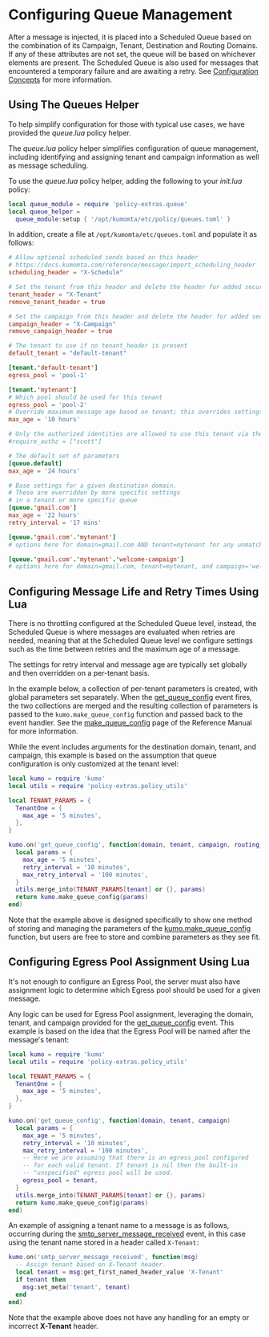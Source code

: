 # Configuring Queue Management

After a message is injected, it is placed into a Scheduled Queue based on the
combination of its Campaign, Tenant, Destination and Routing Domains. If any of
these attributes are not set, the queue will be based on whichever elements are
present. The Scheduled Queue is also used for messages that encountered a
temporary failure and are awaiting a retry. See [Configuration
Concepts](./concepts.md) for more information.

## Using The Queues Helper

To help simplify configuration for those with typical use cases, we have provided the *queue.lua* policy helper.

The *queue.lua* policy helper simplifies configuration of queue management, including identifying and assigning tenant and campaign information as well as message scheduling.

To use the *queue.lua* policy helper, adding the following to your *init.lua* policy:

```lua
local queue_module = require 'policy-extras.queue'
local queue_helper =
  queue_module:setup { '/opt/kumomta/etc/policy/queues.toml' }
```

In addition, create a file at `/opt/kumomta/etc/queues.toml` and populate it
as follows:

```toml
# Allow optional scheduled sends based on this header
# https://docs.kumomta.com/reference/message/import_scheduling_header
scheduling_header = "X-Schedule"

# Set the tenant from this header and delete the header for added security
tenant_header = "X-Tenant"
remove_tenant_header = true

# Set the campaign from this header and delete the header for added security
campaign_header = "X-Campaign"
remove_campaign_header = true

# The tenant to use if no tenant_header is present
default_tenant = "default-tenant"

[tenant.'default-tenant']
egress_pool = 'pool-1'

[tenant.'mytenant']
# Which pool should be used for this tenant
egress_pool = 'pool-2'
# Override maximum message age based on tenant; this overrides settings at the domain level
max_age = '10 hours'

# Only the authorized identities are allowed to use this tenant via the tenant_header
#require_authz = ["scott"]

# The default set of parameters
[queue.default]
max_age = '24 hours'

# Base settings for a given destination domain.
# These are overridden by more specific settings
# in a tenant or more specific queue
[queue.'gmail.com']
max_age = '22 hours'
retry_interval = '17 mins'

[queue.'gmail.com'.'mytenant']
# options here for domain=gmail.com AND tenant=mytenant for any unmatched campaign

[queue.'gmail.com'.'mytenant'.'welcome-campaign']
# options here for domain=gmail.com, tenant=mytenant, and campaign='welcome-campaign'
```

## Configuring Message Life and Retry Times Using Lua

There is no throttling configured at the Scheduled Queue level, instead, the
Scheduled Queue is where messages are evaluated when retries are needed,
meaning that at the Scheduled Queue level we configure settings such as the
time between retries and the maximum age of a message.

The settings for retry interval and message age are typically set globally and
then overridden on a per-tenant basis.

In the example below, a collection of per-tenant parameters is created, with
global parameters set separately. When the
[get_queue_config](../../reference/events/get_queue_config.md)  event fires,
the two collections are merged and the resulting collection of parameters is
passed to the `kumo.make_queue_config` function and passed back to the event
handler.  See the
[make_queue_config](../../reference/kumo/make_queue_config.md) page of the
Reference Manual for more information.

While the event includes arguments for the destination domain, tenant, and
campaign, this example is based on the assumption that queue configuration is
only customized at the tenant level:

```lua
local kumo = require 'kumo'
local utils = require 'policy-extras.policy_utils'

local TENANT_PARAMS = {
  TenantOne = {
    max_age = '5 minutes',
  },
}

kumo.on('get_queue_config', function(domain, tenant, campaign, routing_domain)
  local params = {
    max_age = '5 minutes',
    retry_interval = '10 minutes',
    max_retry_interval = '100 minutes',
  }
  utils.merge_into(TENANT_PARAMS[tenant] or {}, params)
  return kumo.make_queue_config(params)
end)
```

Note that the example above is designed specifically to show one method of
storing and managing the parameters of the
[kumo.make_queue_config](../../reference/kumo/make_queue_config.md) function,
but users are free to store and combine parameters as they see fit.

## Configuring Egress Pool Assignment Using Lua

It's not enough to configure an Egress Pool, the server must also have
assignment logic to determine which Egress pool should be used for a given
message.

Any logic can be used for Egress Pool assignment, leveraging the domain,
tenant, and campaign provided for the
[get_queue_config](../../reference/events/get_queue_config.md) event. This
example is based on the idea that the Egress Pool will be named after the
message's tenant:

```lua
local kumo = require 'kumo'
local utils = require 'policy-extras.policy_utils'

local TENANT_PARAMS = {
  TenantOne = {
    max_age = '5 minutes',
  },
}

kumo.on('get_queue_config', function(domain, tenant, campaign)
  local params = {
    max_age = '5 minutes',
    retry_interval = '10 minutes',
    max_retry_interval = '100 minutes',
    -- Here we are assuming that there is an egress_pool configured
    -- for each valid tenant. If tenant is nil then the built-in
    -- "unspecified" egress pool will be used.
    egress_pool = tenant,
  }
  utils.merge_into(TENANT_PARAMS[tenant] or {}, params)
  return kumo.make_queue_config(params)
end)
```

An example of assigning a tenant name to a message is as follows, occurring
during the
[smtp_server_message_received](../../reference/events/smtp_server_message_received.md)
event, in this case using the tenant name stored in a header called
`X-Tenant:`

```lua
kumo.on('smtp_server_message_received', function(msg)
  -- Assign tenant based on X-Tenant header.
  local tenant = msg:get_first_named_header_value 'X-Tenant'
  if tenant then
    msg:set_meta('tenant', tenant)
  end
end)
```

Note that the example above does not have any handling for an empty or
incorrect **X-Tenant** header.
